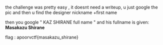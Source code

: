 the challenge was pretty easy , it doesnt need a writeup, u just google the pic and then u find the designer nickname +first name 

then you google "   KAZ SHIRANE full name  " and his fullname is given: **Masakazu Shirane**

flag : apoorvctf{masakazu_shirane}
